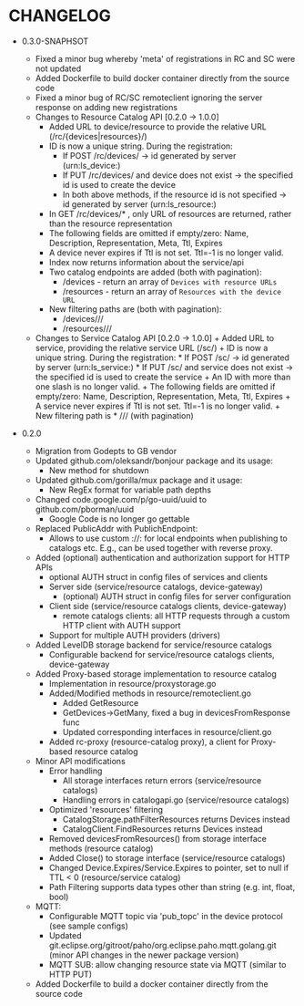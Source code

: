 # CHANGELOG

* 0.3.0-SNAPHSOT
    - Fixed a minor bug whereby 'meta' of registrations in RC and SC were not updated
    - Added Dockerfile to build docker container directly from the source code
    - Fixed a minor bug of RC/SC remoteclient ignoring the server response on adding new registrations
    - Changes to Resource Catalog API [0.2.0 -> 1.0.0]
      + Added URL to device/resource to provide the relative URL (/rc/{devices|resources}/<id>)
      + ID is now a unique string. During the registration:
        * If POST /rc/devices/ -> id generated by server (urn:ls_device:<id>)
        * If PUT /rc/devices/<id> and device does not exist -> the specified id is used to create the device
        * In both above methods, if the resource id is not specified -> id generated by server (urn:ls_resource:<id>)
      + In GET /rc/devices/* , only URL of resources are returned, rather than the resource representation
      + The following fields are omitted if empty/zero: Name, Description, Representation, Meta, Ttl, Expires
      + A device never expires if Ttl is not set. Ttl=-1 is no longer valid.
      + Index now returns information about the service/api
      + Two catalog endpoints are added (both with pagination):
        * /devices - return an array of `Devices with resource URLs`
        * /resources - return an array of `Resources with the device URL`
      + New filtering paths are (both with pagination):
        * /devices/<path>/<op>/<value>
        * /resources/<path>/<op>/<value>
    - Changes to Service Catalog API [0.2.0 -> 1.0.0]
          + Added URL to service, providing the relative service URL (/sc/<id>)
          + ID is now a unique string. During the registration:
            * If POST /sc/ -> id generated by server (urn:ls_service:<id>)
            * If PUT /sc/<id> and service does not exist -> the specified id is used to create the service
          + An ID with more than one slash is no longer valid.
          + The following fields are omitted if empty/zero: Name, Description, Representation, Meta, Ttl, Expires
          + A service never expires if Ttl is not set. Ttl=-1 is no longer valid.
          + New filtering path is 
            * /<path>/<op>/<value> (with pagination)

* 0.2.0
    - Migration from Godepts to GB vendor
    - Updated github.com/oleksandr/bonjour package and its usage:
      + New method for shutdown
    - Updated github.com/gorilla/mux package and it usage:
      + New RegEx format for variable path depths
    - Changed code.google.com/p/go-uuid/uuid to github.com/pborman/uuid 
      + Google Code is no longer go gettable
    - Replaced PublicAddr with PublichEndpoint:
      + Allows to use custom <protocol>://<addr>:<port> for local endpoints when publishing to catalogs etc. E.g., can be used together with reverse proxy.
    - Added (optional) authentication and authorization support for HTTP APIs
      + optional AUTH struct in config files of services and clients
      + Server side (service/resource catalogs, device-gateway)
          * (optional) AUTH struct in config files for server configuration
      + Client side (service/resource catalogs clients, device-gateway)
          * remote catalogs clients: all HTTP requests through a custom HTTP client with AUTH support
      + Support for multiple AUTH providers (drivers)
    - Added LevelDB storage backend for service/resource catalogs
      + Configurable backend for service/resource catalogs clients, device-gateway
    - Added Proxy-based storage implementation to resource catalog
      + Implementation in resource/proxystorage.go
      + Added/Modified methods in resource/remoteclient.go
          * Added GetResource
          * GetDevices->GetMany, fixed a bug in devicesFromResponse func
          * Updated corresponding interfaces in resource/client.go
      + Added rc-proxy (resource-catalog proxy), a client for Proxy-based resource catalog
    - Minor API modifications
      + Error handling
          * All storage interfaces return errors (service/resource catalogs)
          * Handling errors in catalogapi.go (service/resource catalogs)
      + Optimized 'resources' filtering
          * CatalogStorage.pathFilterResources returns Devices instead
          * CatalogClient.FindResources returns Devices instead
      + Removed devicesFromResources() from storage interface methods (resource catalog)
      + Added Close() to storage interface (service/resource catalogs)
      + Changed Device.Expires/Service.Expires to pointer, set to null if TTL < 0 (resource/service catalog)
      + Path Filtering supports data types other than string (e.g. int, float, bool)
    - MQTT:
      + Configurable MQTT topic via 'pub_topc' in the device protocol (see sample configs)
      + Updated git.eclipse.org/gitroot/paho/org.eclipse.paho.mqtt.golang.git (minor API changes in the newer package version)
      + MQTT SUB: allow changing resource state via MQTT (similar to HTTP PUT)
    - Added Dockerfile to build a docker container directly from the source code
